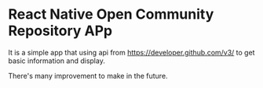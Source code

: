 # React Native Open Community Repository APp
It is a simple app that using api from https://developer.github.com/v3/ to get basic information and display.

There's many improvement to make in the future.
